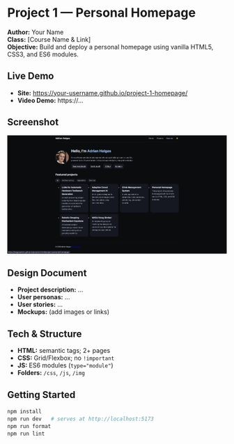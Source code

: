 # Project 1 — Personal Homepage

**Author:** Your Name  
**Class:** [Course Name & Link]  
**Objective:** Build and deploy a personal homepage using vanilla HTML5, CSS3, and ES6 modules.

## Live Demo
- **Site:** https://your-username.github.io/project-1-homepage/
- **Video Demo:** https://…

## Screenshot
![Homepage screenshot](./img/screenshot.png)

## Design Document
- **Project description:** …
- **User personas:** …
- **User stories:** …
- **Mockups:** (add images or links)

## Tech & Structure
- **HTML:** semantic tags; 2+ pages
- **CSS:** Grid/Flexbox; no `!important`
- **JS:** ES6 modules (`type="module"`)
- **Folders:** `/css`, `/js`, `/img`

## Getting Started
```bash
npm install
npm run dev   # serves at http://localhost:5173
npm run format
npm run lint
